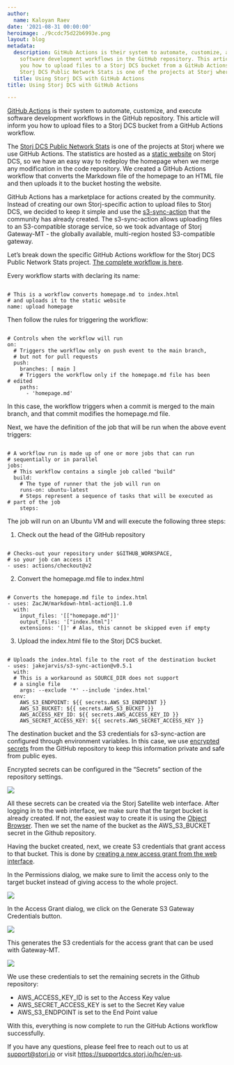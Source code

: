 ```yaml
---
author:
  name: Kaloyan Raev
date: '2021-08-31 00:00:00'
heroimage: ./9ccdc75d22b6993e.png
layout: blog
metadata:
  description: GitHub Actions is their system to automate, customize, and execute
    software development workflows in the GitHub repository. This article will inform
    you how to upload files to a Storj DCS bucket from a GitHub Actions workflow.The
    Storj DCS Public Network Stats is one of the projects at Storj wher...
  title: Using Storj DCS with GitHub Actions
title: Using Storj DCS with GitHub Actions

---
```


[GitHub Actions](https://docs.github.com/en/actions) is their system to automate, customize, and execute software development workflows in the GitHub repository. This article will inform you how to upload files to a Storj DCS bucket from a GitHub Actions workflow.  


The [Storj DCS Public Network Stats](https://stats.storjshare.io/) is one of the projects at Storj where we use GitHub Actions. The statistics are hosted as a [static website](docId:GkgE6Egi02wRZtyryFyPz) on Storj DCS, so we have an easy way to redeploy the homepage when we merge any modification in the code repository. We created a GitHub Actions workflow that converts the Markdown file of the homepage to an HTML file and then uploads it to the bucket hosting the website.


GitHub Actions has a marketplace for actions created by the community. Instead of creating our own Storj-specific action to upload files to Storj DCS, we decided to keep it simple and use the [s3-sync-action](https://github.com/jakejarvis/s3-sync-action) that the community has already created. The s3-sync-action allows uploading files to an S3-compatible storage service, so we took advantage of Storj Gateway-MT - the globally available, multi-region hosted S3-compatible gateway.  


Let’s break down the specific GitHub Actions workflow for the Storj DCS Public Network Stats project. [The complete workflow is here](https://github.com/storj/stats/blob/main/.github/workflows/upload-homepage.yml).   


Every workflow starts with declaring its name:


```

# This is a workflow converts homepage.md to index.html
# and uploads it to the static website
name: upload homepage

```

  


Then follow the rules for triggering the workflow:  



```

# Controls when the workflow will run
on:
  # Triggers the workflow only on push event to the main branch,
  # but not for pull requests
  push:
    branches: [ main ]
    # Triggers the workflow only if the homepage.md file has been         # edited
    paths:
      - 'homepage.md'

```

  


In this case, the workflow triggers when a commit is merged to the main branch, and that commit modifies the homepage.md file.  


Next, we have the definition of the job that will be run when the above event triggers:  



```

# A workflow run is made up of one or more jobs that can run
# sequentially or in parallel
jobs:
  # This workflow contains a single job called "build"
  build:
    # The type of runner that the job will run on
    runs-on: ubuntu-latest
    # Steps represent a sequence of tasks that will be executed as
# part of the job
    steps:

```

  


The job will run on an Ubuntu VM and will execute the following three steps:

1. Check out the head of the GitHub repository  

```

# Checks-out your repository under $GITHUB_WORKSPACE,
# so your job can access it
- uses: actions/checkout@v2

```
2. Convert the homepage.md file to index.html  

```

# Converts the homepage.md file to index.html
- uses: ZacJW/markdown-html-action@1.1.0
  with:
    input_files: '[["homepage.md"]]'
    output_files: '["index.html"]'
    extensions: '[]' # Alas, this cannot be skipped even if empty

```
3. Upload the index.html file to the Storj DCS bucket.  

```

# Uploads the index.html file to the root of the destination bucket
- uses: jakejarvis/s3-sync-action@v0.5.1
  with:
  # This is a workaround as SOURCE_DIR does not support
  # a single file
    args: --exclude '*' --include 'index.html'
  env:
    AWS_S3_ENDPOINT: ${{ secrets.AWS_S3_ENDPOINT }}
    AWS_S3_BUCKET: ${{ secrets.AWS_S3_BUCKET }}
    AWS_ACCESS_KEY_ID: ${{ secrets.AWS_ACCESS_KEY_ID }}
    AWS_SECRET_ACCESS_KEY: ${{ secrets.AWS_SECRET_ACCESS_KEY }}

```

The destination bucket and the S3 credentials for s3-sync-action are configured through environment variables. In this case, we use [encrypted secrets](https://docs.github.com/en/actions/reference/encrypted-secrets) from the GitHub repository to keep this information private and safe from public eyes.  


Encrypted secrets can be configured in the “Secrets” section of the repository settings.   


![](./9fae43e73a66cba0.png)

All these secrets can be created via the Storj Satellite web interface. After logging in to the web interface, we make sure that the target bucket is already created. If not, the easiest way to create it is using the [Object Browser](docId:4oDAezF-FcfPr0WPl7knd). Then we set the name of the bucket as the AWS\_S3\_BUCKET secret in the Github repository.


Having the bucket created, next, we create S3 credentials that grant access to that bucket. This is done by [creating a new access grant from the web interface](docId:AsyYcUJFbO1JI8-Tu8tW3#generate-s3-compatible-credentials).


In the Permissions dialog, we make sure to limit the access only to the target bucket instead of giving access to the whole project.

![](./87361ca4a0a843f4.png)

In the Access Grant dialog, we click on the Generate S3 Gateway Credentials button.


![](./334785fee7e124be.png)

This generates the S3 credentials for the access grant that can be used with Gateway-MT.


![](./1da95eeb5ef706b6.png)

We use these credentials to set the remaining secrets in the Github repository:

* AWS\_ACCESS\_KEY\_ID is set to the Access Key value
* AWS\_SECRET\_ACCESS\_KEY is set to the Secret Key value
* AWS\_S3\_ENDPOINT is set to the End Point value

With this, everything is now complete to run the GitHub Actions workflow successfully.  


If you have any questions, please feel free to reach out to us at [support@storj.io](mailto:support@storj.io) or visit <https://supportdcs.storj.io/hc/en-us>.   


